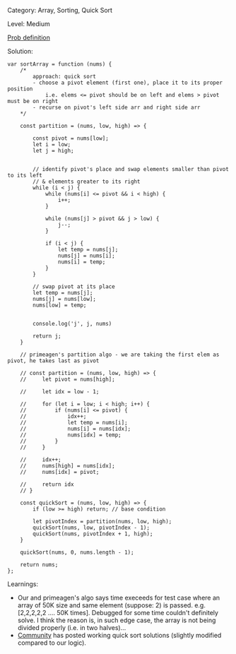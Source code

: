 Category: Array, Sorting, Quick Sort

Level: Medium

[Prob definition](https://leetcode.com/problems/sort-an-array/description)

Solution:

```
var sortArray = function (nums) {
    /* 
        approach: quick sort
        - choose a pivot element (first one), place it to its proper position 
            i.e. elems <= pivot should be on left and elems > pivot must be on right
        - recurse on pivot's left side arr and right side arr
    */

    const partition = (nums, low, high) => {

        const pivot = nums[low];
        let i = low;
        let j = high;


        // identify pivot's place and swap elements smaller than pivot to its left 
        // & elements greater to its right
        while (i < j) {
            while (nums[i] <= pivot && i < high) {
                i++;
            }

            while (nums[j] > pivot && j > low) {
                j--;
            }

            if (i < j) {
                let temp = nums[j];
                nums[j] = nums[i];
                nums[i] = temp;
            }
        }

        // swap pivot at its place
        let temp = nums[j];
        nums[j] = nums[low];
        nums[low] = temp;


        console.log('j', j, nums)

        return j;
    }

    // primeagen's partition algo - we are taking the first elem as pivot, he takes last as pivot
    
    // const partition = (nums, low, high) => {
    //     let pivot = nums[high];

    //     let idx = low - 1;

    //     for (let i = low; i < high; i++) {
    //         if (nums[i] <= pivot) {
    //             idx++;
    //             let temp = nums[i];
    //             nums[i] = nums[idx];
    //             nums[idx] = temp;
    //         }
    //     }

    //     idx++;
    //     nums[high] = nums[idx];
    //     nums[idx] = pivot;

    //     return idx
    // }

    const quickSort = (nums, low, high) => {
        if (low >= high) return; // base condition

        let pivotIndex = partition(nums, low, high);
        quickSort(nums, low, pivotIndex - 1);
        quickSort(nums, pivotIndex + 1, high);
    }

    quickSort(nums, 0, nums.length - 1);

    return nums;
};
```

Learnings:

- Our and primeagen's algo says time execeeds for test case where an array of 50K size and same element (suppose: 2) is passed. e.g. [2,2,2,2,2 .... 50K times]. Debugged for some time couldn't definitely solve. I think the reason is, in such edge case, the array is not being divided properly (i.e. in two halves)... 
- [Community](https://leetcode.com/problems/sort-an-array/solutions/) has posted working quick sort solutions (slightly modified compared to our logic).

